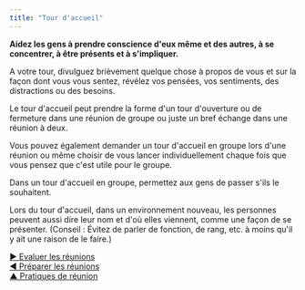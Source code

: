 ```yaml
---
title: "Tour d'accueil"
---
```



<strong>Aidez les gens à prendre conscience d'eux même et des autres, à se concentrer, à être présents et à s'impliquer.</strong>

A votre tour, divulguez brièvement quelque chose à propos de vous et sur la façon dont vous vous sentez, révélez vos pensées, vos sentiments, des distractions ou des besoins.

Le tour d'accueil peut prendre la forme d'un tour d'ouverture ou de fermeture dans une réunion de groupe ou juste un bref échange dans une réunion à deux.

Vous pouvez également demander un tour d'accueil en groupe lors d'une réunion ou même choisir de vous lancer individuellement chaque fois que vous pensez que c'est utile pour le groupe.

Dans un tour d'accueil en groupe, permettez aux gens de passer s'ils le souhaitent.

Lors du tour d'accueil, dans un environnement nouveau, les personnes peuvent aussi dire leur nom et d'où elles viennent, comme une façon de se présenter. (Conseil : Évitez de parler de fonction, de rang, etc. à moins qu'il y ait une raison de le faire.)

[&#9654; Evaluer les réunions](evaluate-meetings.html)<br/>[&#9664; Préparer les réunions](prepare-for-meetings.html)<br/>[&#9650; Pratiques de réunion](meeting-practices.html)

